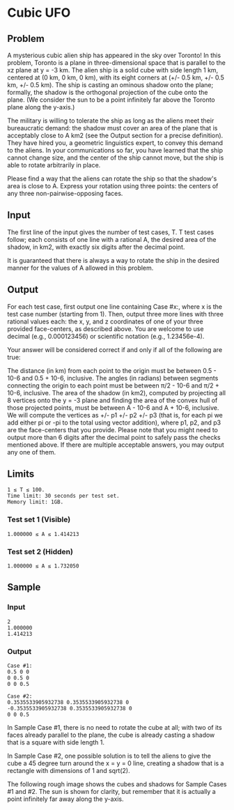 # Cubic UFO
## Problem
A mysterious cubic alien ship has appeared in the sky over Toronto! In this problem, Toronto is a plane in three-dimensional space that is parallel to the xz plane at y = -3 km. The alien ship is a solid cube with side length 1 km, centered at (0 km, 0 km, 0 km), with its eight corners at (+/- 0.5 km, +/- 0.5 km, +/- 0.5 km). The ship is casting an ominous shadow onto the plane; formally, the shadow is the orthogonal projection of the cube onto the plane. (We consider the sun to be a point infinitely far above the Toronto plane along the y-axis.)

The military is willing to tolerate the ship as long as the aliens meet their bureaucratic demand: the shadow must cover an area of the plane that is acceptably close to A km2 (see the Output section for a precise definition). They have hired you, a geometric linguistics expert, to convey this demand to the aliens. In your communications so far, you have learned that the ship cannot change size, and the center of the ship cannot move, but the ship is able to rotate arbitrarily in place.

Please find a way that the aliens can rotate the ship so that the shadow's area is close to A. Express your rotation using three points: the centers of any three non-pairwise-opposing faces.

## Input
The first line of the input gives the number of test cases, T. T test cases follow; each consists of one line with a rational A, the desired area of the shadow, in km2, with exactly six digits after the decimal point.

It is guaranteed that there is always a way to rotate the ship in the desired manner for the values of A allowed in this problem.

## Output
For each test case, first output one line containing Case #x:, where x is the test case number (starting from 1). Then, output three more lines with three rational values each: the x, y, and z coordinates of one of your three provided face-centers, as described above. You are welcome to use decimal (e.g., 0.000123456) or scientific notation (e.g., 1.23456e-4).

Your answer will be considered correct if and only if all of the following are true:

The distance (in km) from each point to the origin must be between 0.5 - 10-6 and 0.5 + 10-6, inclusive.
The angles (in radians) between segments connecting the origin to each point must be between π/2 - 10-6 and π/2 + 10-6, inclusive.
The area of the shadow (in km2), computed by projecting all 8 vertices onto the y = -3 plane and finding the area of the convex hull of those projected points, must be between A - 10-6 and A + 10-6, inclusive. We will compute the vertices as +/- p1 +/- p2 +/- p3 (that is, for each pi we add either pi or -pi to the total using vector addition), where p1, p2, and p3 are the face-centers that you provide.
Please note that you might need to output more than 6 digits after the decimal point to safely pass the checks mentioned above. If there are multiple acceptable answers, you may output any one of them.

## Limits
```
1 ≤ T ≤ 100.
Time limit: 30 seconds per test set.
Memory limit: 1GB.
```

### Test set 1 (Visible)
```
1.000000 ≤ A ≤ 1.414213
```

### Test set 2 (Hidden)
```
1.000000 ≤ A ≤ 1.732050
```
## Sample

### Input
```
2
1.000000
1.414213
```
### Output
```
Case #1:
0.5 0 0
0 0.5 0
0 0 0.5

Case #2:
0.3535533905932738 0.3535533905932738 0
-0.3535533905932738 0.3535533905932738 0
0 0 0.5
```
In Sample Case #1, there is no need to rotate the cube at all; with two of its faces already parallel to the plane, the cube is already casting a shadow that is a square with side length 1.

In Sample Case #2, one possible solution is to tell the aliens to give the cube a 45 degree turn around the x = y = 0 line, creating a shadow that is a rectangle with dimensions of 1 and sqrt(2).

The following rough image shows the cubes and shadows for Sample Cases #1 and #2. The sun is shown for clarity, but remember that it is actually a point infinitely far away along the y-axis.
